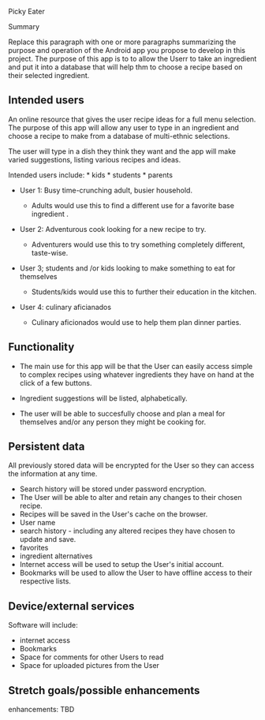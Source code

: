 Picky Eater

Summary

Replace this paragraph with one or more paragraphs summarizing the purpose and operation of the Android app you propose to develop in this project.
The purpose of this app is to to allow  the Userr to take an ingredient and put it into a database that will help thm to choose a recipe based on their selected ingredient.

## Intended users
An online resource that gives the user recipe ideas for a full menu selection.
The purpose of this app will allow any user to type in an ingredient and choose a recipe to make from a database of multi-ethnic selections.

The user will type in a dish they think they want and the app will make varied suggestions, listing various recipes and ideas. 

Intended users include:
    * kids 
    * students 
    * parents

* User 1: Busy time-crunching adult, busier household.
  * Adults would use this to find a different use for a favorite base ingredient
    .
* User 2: Adventurous cook looking for a new recipe to try.
  * Adventurers would use this to try something completely different, taste-wise.
  
* User 3; students and /or kids looking to make something to eat for themselves
  * Students/kids would use this to further their education in the kitchen.
  
* User 4: culinary aficianados
  * Culinary aficionados would use to help them plan dinner parties.


## Functionality
* The main use for this app will be that the User can easily access simple to complex recipes using whatever ingredients they have on hand at the click of a few buttons.

* Ingredient suggestions will be listed, alphabetically.

* The user will be able to succesfully choose and plan a meal for themselves and/or any person they might be cooking for.

## Persistent data
All previously stored data will be encrypted for the User so they can access the information at any time.

  * Search history will be stored under password encryption.
  * The User will be able to alter and retain any changes to their chosen recipe. 
  * Recipes will be saved in the User's cache on the browser.
  * User name
  * search history - including any altered recipes they have chosen to update and save.
  * favorites
  * ingredient alternatives
  * Internet access will be used to setup the User's initial account.
  * Bookmarks will be used to allow the User to have offline access to their respective lists.

## Device/external services
Software will include:
* internet access
* Bookmarks
* Space for comments for other Users to read
* Space for uploaded pictures from the User

## Stretch goals/possible enhancements
enhancements: TBD





